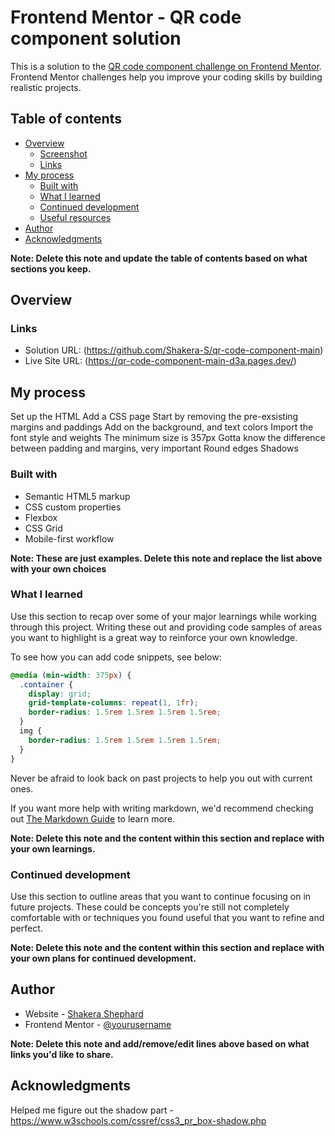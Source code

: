 # Frontend Mentor - QR code component solution

This is a solution to the [QR code component challenge on Frontend Mentor](https://www.frontendmentor.io/challenges/qr-code-component-iux_sIO_H). Frontend Mentor challenges help you improve your coding skills by building realistic projects.

## Table of contents

- [Overview](#overview)
  - [Screenshot](#screenshot)
  - [Links](#links)
- [My process](#my-process)
  - [Built with](#built-with)
  - [What I learned](#what-i-learned)
  - [Continued development](#continued-development)
  - [Useful resources](#useful-resources)
- [Author](#author)
- [Acknowledgments](#acknowledgments)

**Note: Delete this note and update the table of contents based on what sections you keep.**

## Overview

### Links

- Solution URL: (https://github.com/Shakera-S/qr-code-component-main)
- Live Site URL: (https://qr-code-component-main-d3a.pages.dev/)

## My process

Set up the HTML
Add a CSS page
Start by removing the pre-exsisting margins and paddings
Add on the background, and text colors
Import the font style and weights
The minimum size is 357px
Gotta know the difference between padding and margins, very important
Round edges
Shadows

### Built with

- Semantic HTML5 markup
- CSS custom properties
- Flexbox
- CSS Grid
- Mobile-first workflow

**Note: These are just examples. Delete this note and replace the list above with your own choices**

### What I learned

Use this section to recap over some of your major learnings while working through this project. Writing these out and providing code samples of areas you want to highlight is a great way to reinforce your own knowledge.

To see how you can add code snippets, see below:

```css
@media (min-width: 375px) {
  .container {
    display: grid;
    grid-template-columns: repeat(1, 1fr);
    border-radius: 1.5rem 1.5rem 1.5rem 1.5rem;
  }
  img {
    border-radius: 1.5rem 1.5rem 1.5rem 1.5rem;
  }
}
```

Never be afraid to look back on past projects to help you out with current ones.

If you want more help with writing markdown, we'd recommend checking out [The Markdown Guide](https://www.markdownguide.org/) to learn more.

**Note: Delete this note and the content within this section and replace with your own learnings.**

### Continued development

Use this section to outline areas that you want to continue focusing on in future projects. These could be concepts you're still not completely comfortable with or techniques you found useful that you want to refine and perfect.

**Note: Delete this note and the content within this section and replace with your own plans for continued development.**

## Author

- Website - [Shakera Shephard](https://github.com/Shakera-S)
- Frontend Mentor - [@yourusername](https://www.frontendmentor.io/profile/yourusername)

**Note: Delete this note and add/remove/edit lines above based on what links you'd like to share.**

## Acknowledgments

Helped me figure out the shadow part - https://www.w3schools.com/cssref/css3_pr_box-shadow.php
